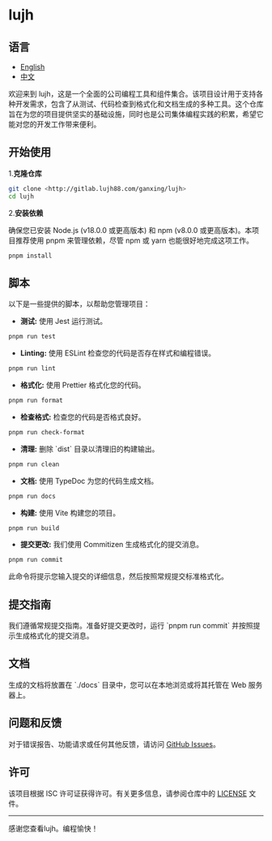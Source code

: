 # lujh

## 语言

- [English](README.md)
- [中文](README.zh.md)

欢迎来到 lujh，这是一个全面的公司编程工具和组件集合。该项目设计用于支持各种开发需求，包含了从测试、代码检查到格式化和文档生成的多种工具。这个仓库旨在为您的项目提供坚实的基础设施，同时也是公司集体编程实践的积累，希望它能对您的开发工作带来便利。

## 开始使用

1.**克隆仓库**

```bash
git clone <http://gitlab.lujh88.com/ganxing/lujh>
cd lujh
```

2.**安装依赖**

确保您已安装 Node.js (v18.0.0 或更高版本) 和 npm (v8.0.0 或更高版本)。本项目推荐使用 pnpm 来管理依赖，尽管 npm 或 yarn 也能很好地完成这项工作。

```bash
pnpm install
```

## 脚本

以下是一些提供的脚本，以帮助您管理项目：

- **测试:** 使用 Jest 运行测试。

```bash
pnpm run test
```

- **Linting:** 使用 ESLint 检查您的代码是否存在样式和编程错误。

```bash
pnpm run lint
```

- **格式化:** 使用 Prettier 格式化您的代码。

```bash
pnpm run format
```

- **检查格式:** 检查您的代码是否格式良好。

```bash
pnpm run check-format
```

- **清理:** 删除 \`dist\` 目录以清理旧的构建输出。

```bash
pnpm run clean
```

- **文档:** 使用 TypeDoc 为您的代码生成文档。

```bash
pnpm run docs
```

- **构建:** 使用 Vite 构建您的项目。

```bash
pnpm run build
```

- **提交更改:** 我们使用 Commitizen 生成格式化的提交消息。

```bash
pnpm run commit
```

此命令将提示您输入提交的详细信息，然后按照常规提交标准格式化。

## 提交指南

我们遵循常规提交指南。准备好提交更改时，运行 \`pnpm run commit\` 并按照提示生成格式化的提交消息。

## 文档

生成的文档将放置在 \`./docs\` 目录中，您可以在本地浏览或将其托管在 Web 服务器上。

## 问题和反馈

对于错误报告、功能请求或任何其他反馈，请访问 [GitHub Issues](https://github.com/Gan-Xing/ganxing/issues)。

## 许可

该项目根据 ISC 许可证获得许可。有关更多信息，请参阅仓库中的 [LICENSE](LICENSE) 文件。

---

感谢您查看lujh。编程愉快！
